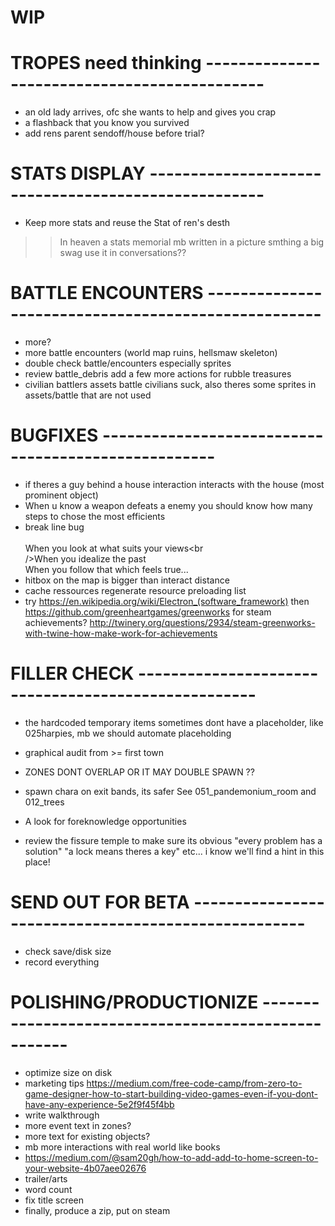 # WIP



# TROPES need thinking ---------------------------------------------
- an old lady arrives, ofc she wants to help and gives you crap
- a flashback that you know you survived
- add rens parent sendoff/house before trial?


# STATS DISPLAY  ----------------------------------------------------

- Keep more stats and reuse the Stat of ren's desth
>> In heaven a stats memorial mb written in a picture smthing a big swag
>> use it in conversations??


# BATTLE ENCOUNTERS  ----------------------------------------------------
- more?
- more battle encounters (world map ruins, hellsmaw skeleton)
- double check battle/encounters especially sprites
- review battle_debris add a few more actions for rubble treasures
- civilian battlers assets battle civilians suck, also theres some sprites in assets/battle that are not used


# BUGFIXES  ----------------------------------------------------
- if theres a guy behind a house interaction interacts with the house (most prominent object)
- When u know a weapon defeats a enemy you should know how many steps to chose the most efficients
- break line bug <br><br>When you look at what suits your views<br<br>/&gt;When you idealize the past<br>When you follow that which feels true...
- hitbox on the map is bigger than interact distance
- cache ressources  regenerate resource preloading list
- try https://en.wikipedia.org/wiki/Electron_(software_framework) then https://github.com/greenheartgames/greenworks for steam achievements? http://twinery.org/questions/2934/steam-greenworks-with-twine-how-make-work-for-achievements

# FILLER CHECK  ----------------------------------------------------
- the hardcoded temporary items sometimes dont have a placeholder, like 025harpies, mb we should automate placeholding
- graphical audit from >= first town
- ZONES DONT OVERLAP OR IT MAY DOUBLE SPAWN ??
- spawn chara on exit bands, its safer
See 051_pandemonium_room and 012_trees
- A look for foreknowledge opportunities

- review the fissure temple to make sure its obvious "every problem has a solution" "a lock means theres a key" etc... i know we'll find a hint in this place!

# SEND OUT FOR BETA  ----------------------------------------------------
- check save/disk size
- record everything

# POLISHING/PRODUCTIONIZE  ----------------------------------------------------
- optimize size on disk
- marketing tips https://medium.com/free-code-camp/from-zero-to-game-designer-how-to-start-building-video-games-even-if-you-dont-have-any-experience-5e2f9f45f4bb
- write walkthrough
- more event text in zones?
- more text for existing objects?
- mb more interactions with real world like books
- https://medium.com/@sam20gh/how-to-add-add-to-home-screen-to-your-website-4b07aee02676
- trailer/arts
- word count
- fix title screen
- finally, produce a zip, put on steam
